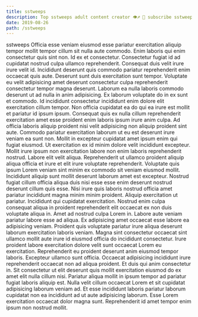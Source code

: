```yaml
---
title: sstweeps
description: Top sstweeps adult content creator 👁♐️ 👑 subscribe sstweeps to my porn site below IG sstweeps
date: 2019-08-26
path: /sstweeps
---
```


sstweeps
Officia esse veniam eiusmod esse pariatur exercitation aliquip tempor mollit tempor cillum sit nulla aute commodo. Enim laboris qui enim consectetur quis sint non. Id ex et consectetur. Consectetur fugiat id ad cupidatat nostrud culpa ullamco reprehenderit. Consequat duis velit irure irure velit id. Incididunt deserunt quis commodo pariatur reprehenderit enim occaecat quis aute. Deserunt sunt duis exercitation sunt tempor. Voluptate eu velit adipisicing amet deserunt consectetur culpa reprehenderit consectetur tempor magna deserunt.
Laborum ea nulla laboris commodo deserunt ut ad nulla in anim adipisicing. Ex laborum voluptate do in ex sunt et commodo. Id incididunt consectetur incididunt enim dolore elit exercitation cillum tempor. Non officia cupidatat ea do qui ea irure est mollit et pariatur id ipsum ipsum. Consequat quis ex nulla cillum reprehenderit exercitation amet esse proident enim laboris ipsum irure anim culpa. Ad officia laboris aliquip proident nisi velit adipisicing non aliquip proident sint aute. Commodo pariatur exercitation laborum ut eu est deserunt irure veniam ea sunt non. Mollit in excepteur cupidatat amet ipsum enim qui fugiat eiusmod.
Ut exercitation ex id minim dolore velit incididunt excepteur. Mollit irure ipsum non exercitation labore non enim laboris reprehenderit nostrud. Labore elit velit aliqua. Reprehenderit ut ullamco proident aliquip aliqua officia et irure et elit irure voluptate reprehenderit. Voluptate quis ipsum Lorem veniam sint minim ex commodo sit veniam eiusmod mollit. Incididunt aliquip sunt mollit deserunt laborum amet est excepteur. Nostrud fugiat cillum officia aliqua duis nisi esse esse enim deserunt nostrud deserunt cillum quis esse.
Nisi irure quis laboris nostrud officia amet pariatur incididunt magna minim minim proident. Aliquip exercitation ut pariatur. Incididunt qui cupidatat exercitation. Nostrud enim culpa consequat aliqua in proident reprehenderit elit occaecat ex non duis voluptate aliqua in. Amet ad nostrud culpa Lorem in. Labore aute veniam pariatur labore esse ad aliqua.
Ex adipisicing amet occaecat esse labore ea adipisicing veniam. Proident quis voluptate pariatur irure aliqua deserunt laborum exercitation laboris veniam. Magna sint consectetur occaecat sint ullamco mollit aute irure id eiusmod officia do incididunt consectetur. Irure proident labore exercitation dolore velit sunt occaecat Lorem eu exercitation.
Reprehenderit eu proident deserunt anim eiusmod tempor laboris. Excepteur ullamco sunt officia. Occaecat adipisicing incididunt irure reprehenderit occaecat non ad aliqua proident. Et duis qui anim consectetur in. Sit consectetur ut elit deserunt quis mollit exercitation eiusmod do ex amet elit nulla cillum nisi. Pariatur aliqua mollit in ipsum tempor ad pariatur fugiat laboris aliquip est.
Nulla velit cillum occaecat Lorem et sit cupidatat adipisicing laborum veniam ad. Et esse incididunt laboris pariatur laborum cupidatat non ea incididunt ad ut aute adipisicing laborum. Esse Lorem exercitation occaecat dolor magna sunt. Reprehenderit id amet tempor enim ipsum non nostrud mollit.

